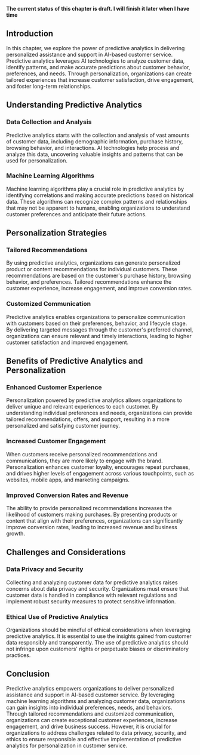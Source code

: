 **The current status of this chapter is draft. I will finish it later when I have time**

Introduction
------------

In this chapter, we explore the power of predictive analytics in delivering personalized assistance and support in AI-based customer service. Predictive analytics leverages AI technologies to analyze customer data, identify patterns, and make accurate predictions about customer behavior, preferences, and needs. Through personalization, organizations can create tailored experiences that increase customer satisfaction, drive engagement, and foster long-term relationships.

Understanding Predictive Analytics
----------------------------------

### Data Collection and Analysis

Predictive analytics starts with the collection and analysis of vast amounts of customer data, including demographic information, purchase history, browsing behavior, and interactions. AI technologies help process and analyze this data, uncovering valuable insights and patterns that can be used for personalization.

### Machine Learning Algorithms

Machine learning algorithms play a crucial role in predictive analytics by identifying correlations and making accurate predictions based on historical data. These algorithms can recognize complex patterns and relationships that may not be apparent to humans, enabling organizations to understand customer preferences and anticipate their future actions.

Personalization Strategies
--------------------------

### Tailored Recommendations

By using predictive analytics, organizations can generate personalized product or content recommendations for individual customers. These recommendations are based on the customer's purchase history, browsing behavior, and preferences. Tailored recommendations enhance the customer experience, increase engagement, and improve conversion rates.

### Customized Communication

Predictive analytics enables organizations to personalize communication with customers based on their preferences, behavior, and lifecycle stage. By delivering targeted messages through the customer's preferred channel, organizations can ensure relevant and timely interactions, leading to higher customer satisfaction and improved engagement.

Benefits of Predictive Analytics and Personalization
----------------------------------------------------

### Enhanced Customer Experience

Personalization powered by predictive analytics allows organizations to deliver unique and relevant experiences to each customer. By understanding individual preferences and needs, organizations can provide tailored recommendations, offers, and support, resulting in a more personalized and satisfying customer journey.

### Increased Customer Engagement

When customers receive personalized recommendations and communications, they are more likely to engage with the brand. Personalization enhances customer loyalty, encourages repeat purchases, and drives higher levels of engagement across various touchpoints, such as websites, mobile apps, and marketing campaigns.

### Improved Conversion Rates and Revenue

The ability to provide personalized recommendations increases the likelihood of customers making purchases. By presenting products or content that align with their preferences, organizations can significantly improve conversion rates, leading to increased revenue and business growth.

Challenges and Considerations
-----------------------------

### Data Privacy and Security

Collecting and analyzing customer data for predictive analytics raises concerns about data privacy and security. Organizations must ensure that customer data is handled in compliance with relevant regulations and implement robust security measures to protect sensitive information.

### Ethical Use of Predictive Analytics

Organizations should be mindful of ethical considerations when leveraging predictive analytics. It is essential to use the insights gained from customer data responsibly and transparently. The use of predictive analytics should not infringe upon customers' rights or perpetuate biases or discriminatory practices.

Conclusion
----------

Predictive analytics empowers organizations to deliver personalized assistance and support in AI-based customer service. By leveraging machine learning algorithms and analyzing customer data, organizations can gain insights into individual preferences, needs, and behaviors. Through tailored recommendations and customized communication, organizations can create exceptional customer experiences, increase engagement, and drive business success. However, it is crucial for organizations to address challenges related to data privacy, security, and ethics to ensure responsible and effective implementation of predictive analytics for personalization in customer service.
